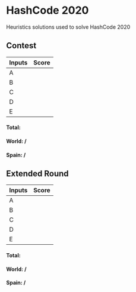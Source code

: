 # HashCode 2020
Heuristics solutions used to solve HashCode 2020
## Contest

Inputs  | Score
------- | -------
A       | 
B       | 
C       | 
D       | 
E       | 


#### Total: 

#### World: /
#### Spain: /


## Extended Round

Inputs  | Score
------- | -------
A       | 
B       | 
C       | 
D       | 
E       | 

#### Total: 

#### World: /
#### Spain: /
